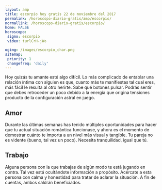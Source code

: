 ```yaml
---
layout: amp
title: escorpio hoy gratis 22 de noviembre del 2017 
permalink: /horoscopo-diario-gratis/amp/escorpio/
normallink: /horoscopo-diario-gratis/escorpio/
home: FALSE
horoscopo:
 signo: escorpio
 video: turlCrH-jWo

ogimg: /images/escorpio_char.png
sitemap:
 priority: 1
 changefreq: 'daily'
---
```



Hoy quizás tu amante esté algo difícil. Lo más complicado de entablar una relación íntima con alguien es que, cuanto más te manifiestas tal cual eres, más fácil le resulta al otro herirte. Sabe qué botones pulsar. Podrás sentir que debes retroceder un poco debido a la energía que origina tensiones producto de la configuración astral en juego.

## Amor

Durante las últimas semanas has tenido múltiples oportunidades para hacer que tu actual situación romántica funcionase, y ahora es el momento de demostrar cuánto te importa a un nivel más visual y tangible. Tu pareja no es vidente (bueno, tal vez un poco). Necesita tranquilidad, igual que tú.

## Trabajo

Alguna persona con la que trabajas de algún modo te está jugando en contra. Tal vez está ocultándote información a propósito. Acércate a esta persona con calma y honestidad para tratar de aclarar la situación. A fin de cuentas, ambos saldrán beneficiados.